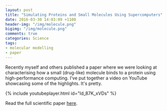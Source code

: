 ```yaml
---
layout: post
title: "Simulating Proteins and Small Molecules Using Supercomputers"
date: 2016-03-30 14:03:09 +1100
header-img: "/img/molecule.png"
bigimg: "/img/molecule.png"
comments: true
categories: Science
tags:
- molecular modelling
- paper
---
```

Recently myself and others published a paper where we were looking at
characterising how a small (drug-like) molecule binds to a protein using
high-performance computing. I've put together a video on YouTube showcasing
some of the highlights. It's pretty.

{% include youtubeplayer.html id="Id_87K_xVDs" %}

Read the full scientific paper
[here](http://journals.plos.org/ploscompbiol/article?id=10.1371/journal.pcbi.1004811).

